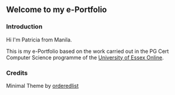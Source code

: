 ## Welcome to my e-Portfolio

### Introduction

Hi I'm Patricia from Manila. 

This is my e-Portfolio based on the work carried out in the PG Cert Computer Science programme of the [University of Essex Online](https://online.essex.ac.uk/https://online.essex.ac.uk/).

### Credits

Minimal Theme by [orderedlist](https://github.com/orderedlist/minimal)

